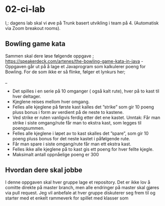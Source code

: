 # 02-ci-lab

I,: dagens lab skal vi øve på Trunk basert utvikling i team på 4. (Automatisk via Zoom breakout rooms). 

## Bowling game kata

Sammen skal dere løse følgende oppgave ; https://speakerdeck.com/artenes/the-bowling-game-kata-in-java - Oppgaven går ut på å lage et Javaprogram som kalkulerer poeng for Bowling. For de som ikke er så flinke, følger et lynkurs her; 

_
* Det spilles i en serie på 10 omganger ( også kalt rute), hver på to kast til hver deltager. 
* Kjeglene reises mellom hver omgang. 
* Felles alle kjeglene på første kast kalles det ”strike” som gir 10 poeng pluss bonus i form av verdient på de neste to kastene.
* Ved strike er ruten vanligvis ferdig etter det ene kastet. Unntak: Får man strike i siste omgang/rute får man to ekstra kast, som legges til poengsummen. 
* Felles alle kjeglene i løpet av to kast skalles det ”spare”, som gir 10 poeng pluss bonus for det neste kastet i påfølgende rute. 
* Får man spare i siste omgang/rute får man ett ekstra kast. 
* Felles ikke alle kjeglene på to kast gis ett poeng for hver fellte kjegle. 
* Maksimalt antall oppnåelige poeng er 300

## Hvordan dere skal jobbe 

I denne oppgaven skal hver gruppe lage et repository. Det er ikke lov å comitte direkte på master branch, men alle endringer på master skal gjøres via pull request.
Jeg vil anbefale at hver gruppe diskuterer seg frem til og starter med et enkelt rammeverk for spillet med klasser som   


